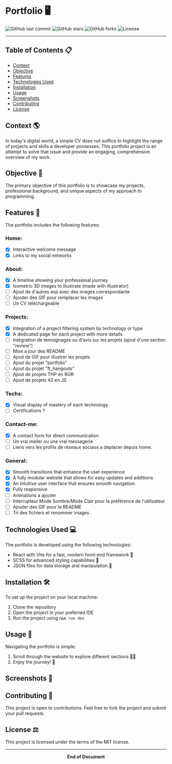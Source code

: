 # Portfolio 🖥️

![GitHub last commit](https://img.shields.io/github/last-commit/jurichar/jurichar.github.io)
![GitHub stars](https://img.shields.io/github/stars/jurichar/jurichar.github.io)
![GitHub forks](https://img.shields.io/github/forks/jurichar/jurichar.github.io)
![License](https://img.shields.io/github/license/jurichar/jurichar.github.io)

---

## Table of Contents 📋

- [Context](#context-)
- [Objective](#objective-)
- [Features](#features-)
- [Technologies Used](#technologies-used-)
- [Installation](#installation-️)
- [Usage](#usage-)
- [Screenshots](#screenshots-)
- [Contributing](#contributing-)
- [License](#license-️)

## Context 🌎

In today's digital world, a simple CV does not suffice to highlight the range of projects and skills a developer possesses. This portfolio project is an attempt to solve that issue and provide an engaging, comprehensive overview of my work.

## Objective 🎯

The primary objective of this portfolio is to showcase my projects, professional background, and unique aspects of my approach to programming.

## Features 🎁

The portfolio includes the following features:

### Home:

- [x] Interactive welcome message
- [x] Links to my social networks

### About:

- [x] A timeline showing your professional journey
- [x] Isometric 3D images to illustrate (made with Illustrator)
- [ ] Ajout de d'autres exp avec des images correspondante
- [ ] Ajouter des GIF pour remplacer les images
- [ ] Un CV téléchargeable

### Projects:

- [x] Integration of a project filtering system by technology or type
- [x] A dedicated page for each project with more details
- [ ] Intégration de témoignages ou d'avis sur les projets (ajout d'une section "review")
- [ ] Mise a jour des README
- [ ] Ajout de GIF pour illustrer les projets
- [ ] Ajout du projet "portfolio"
- [ ] Ajout du projet "ft_hangouts"
- [ ] Ajout de projets THP en ROR
- [ ] Ajout de projets 42 en JS

### Techs:

- [x] Visual display of mastery of each technology
- [ ] Certifications ?

### Contact-me:

- [x] A contact form for direct communication
- [ ] Un vrai mailer ou une vrai messagerie
- [ ] Liens vers les profils de réseaux sociaux a deplacer depuis home.

### General:

- [x] Smooth transitions that enhance the user experience
- [x] A fully modular website that allows for easy updates and additions
- [x] An intuitive user interface that ensures smooth navigation
- [x] Fully responsive
- [ ] Animations a ajouter
- [ ] Interrupteur Mode Sombre/Mode Clair pour la préférence de l'utilisateur
- [ ] Ajouter des GIF pour le README
- [ ] Tri des fichiers et renommer images

## Technologies Used 💻

The portfolio is developed using the following technologies:

- React with Vite for a fast, modern front-end framework 🚀
- SCSS for advanced styling capabilities 🎨
- JSON files for data storage and manipulation 📂

## Installation 🛠️

To set up the project on your local machine:

1. Clone the repository
2. Open the project in your preferred IDE
3. Run the project using `npm run dev`

## Usage 🧭

Navigating the portfolio is simple:

1. Scroll through the website to explore different sections 🚶‍♂️
2. Enjoy the journey! 🌟

## Screenshots 📸

## Contributing 🤝

This project is open to contributions. Feel free to fork the project and submit your pull requests.

## License ⚖️

This project is licensed under the terms of the MIT license.

---

<div align="center">
  <b>End of Document</b><br>
</div>
